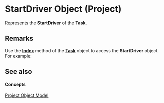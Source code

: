 
# StartDriver Object (Project)

Represents the  **StartDriver** of the **Task**. 


## Remarks

Use the  **[Index](2720e56a-95eb-f119-445d-3052198c46b0.md)** method of the **[Task](bc6bb4a5-95a6-9d1f-3e28-92b9548a544a.md)** object to access the **StartDriver** object. For example:


## See also


#### Concepts


 [Project Object Model](900b167b-88ec-ea88-15b7-27bb90c22ac6.md)
